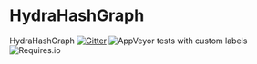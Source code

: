 # HydraHashGraph
HydraHashGraph
[![Gitter](https://img.shields.io/gitter/room/nwjs/nw.js.svg)](https://gitter.im/HydraHashGraph/Lobby#)
![AppVeyor tests with custom labels](https://img.shields.io/appveyor/tests/NZSmartie/coap-net-iu0to.svg?failed_label=bad&passed_label=good&skipped_label=n%2Fa)
![Requires.io](https://img.shields.io/requires/:service/:user/:repo.svg)
